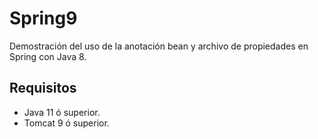 # Spring9
Demostración del uso de la anotación bean y archivo de propiedades en Spring con Java 8.

## Requisitos
* Java 11 ó superior.
* Tomcat 9 ó superior.
